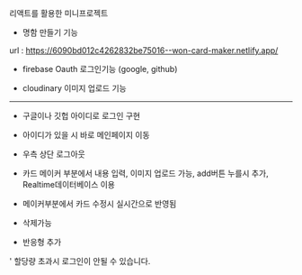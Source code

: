 리액트를 활용한 미니프로젝트

- 명함 만들기 기능

url : https://6090bd012c4262832be75016--won-card-maker.netlify.app/

- firebase Oauth 로그인기능 (google, github)

- cloudinary 이미지 업로드 기능

---------------------------------------------------------------------

- 구글이나 깃헙 아이디로 로그인 구현

- 아이디가 있을 시 바로 메인페이지 이동

- 우측 상단 로그아웃 

- 카드 메이커 부분에서 내용 입력, 이미지 업로드 가능, add버튼 누를시 추가, Realtime데이터베이스 이용

- 메이커부분에서 카드 수정시 실시간으로 반영됨

- 삭제가능

- 반응형 추가

' 할당량 초과시 로그인이 안될 수 있습니다.
